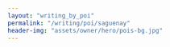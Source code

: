 ```yaml
---
layout: "writing_by_poi"
permalink: "/writing/poi/saguenay"
header-img: "assets/owner/hero/pois-bg.jpg"
---
```

